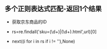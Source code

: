 ## 多个正则表达式匹配-返回1个结果


- 获取京东商品的ID

- rs=re.findall('sku=(\d+)|(\d+)\.html',url)[0]
- next((i for i in rs if i != ''),None)
